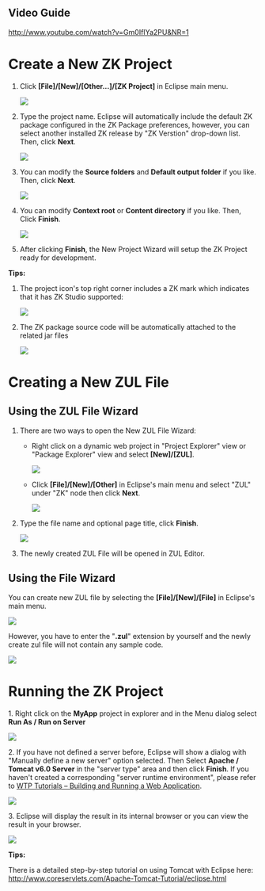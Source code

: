 ## Video Guide

<http://www.youtube.com/watch?v=Gm0IfIYa2PU&NR=1>

# Create a New ZK Project

1.  Click **\[File\]/\[New\]/\[Other...\]/\[ZK Project\]** in Eclipse
    main menu.
      
    ![](images/zk_studio_094_create_proj_0.png)

      
2.  Type the project name. Eclipse will automatically include the
    default ZK package configured in the ZK Package preferences,
    however, you can select another installed ZK release by "ZK
    Verstion" drop-down list. Then, click **Next**.
      
    ![](images/zk_studio_094_create_proj_1.png)

      
3.  You can modify the **Source folders** and **Default output folder**
    if you like. Then, click **Next**.
      
    ![](images/zk_studio_094_create_proj_4_1.png)

      
4.  You can modify **Context root** or **Content directory** if you
    like. Then, Click **Finish**.
      
    ![](images/zk_studio_094_create_proj_4.png)

      
5.  After clicking **Finish**, the New Project Wizard will setup the ZK
    Project ready for development.

**Tips:**

1.  The project icon's top right corner includes a ZK mark which
    indicates that it has ZK Studio supported:
      
    ![](images/hasZKLibrary.png)
2.  The ZK package source code will be automatically attached to the
    related jar files
      
    ![](images/Zk_studio_094_source_attach.png)

# Creating a New ZUL File

## Using the ZUL File Wizard

1.  There are two ways to open the New ZUL File Wizard:
    - Right click on a dynamic web project in "Project Explorer" view or
      "Package Explorer" view and select **\[New\]/\[ZUL\]**.
        
      ![](images/NewZULFileRightClick.png)

      
      

    - Click **\[File\]/\[New\]/\[Other\]** in Eclipse's main menu and
      select "ZUL" under "ZK" node then click **Next**.
        
      ![](images/NewZULFileWizard_0.png)

      
      
2.  Type the file name and optional page title, click **Finish**.
      
    ![](images/NewZULFileWizard.png)

      
3.  The newly created ZUL File will be opened in ZUL Editor.

## Using the File Wizard

You can create new ZUL file by selecting the
**\[File\]/\[New\]/\[File\]** in Eclipse's main menu.

  
![](images/NewZULFileMethod1-1.png)

However, you have to enter the "**.zul**" extension by yourself and the
newly create zul file will not contain any sample code.

  
![](images/NewZULFileMethod1-2.png)

# Running the ZK Project

1\. Right click on the **MyApp** project in explorer and in the Menu
dialog select **Run As / Run on Server**

![](images/studio-run-on-server.png)

2\. If you have not defined a server before, Eclipse will show a dialog
with "Manually define a new server" option selected. Then Select
**Apache / Tomcat v6.0 Server** in the "server type" area and then click
**Finish**. If you haven't created a corresponding "server runtime
environment", please refer to [WTP Tutorials – Building and Running a Web Application](http://www.eclipse.org/webtools/community/tutorials/BuildJ2EEWebApp/BuildJ2EEWebApp.html).

![](images/studio-run-select-server.png)

3\. Eclipse will display the result in its internal browser or you can
view the result in your browser.

![](images/studio-run-result.png)

**Tips:**

  
There is a detailed step-by-step tutorial on using Tomcat with Eclipse
here: <http://www.coreservlets.com/Apache-Tomcat-Tutorial/eclipse.html>
